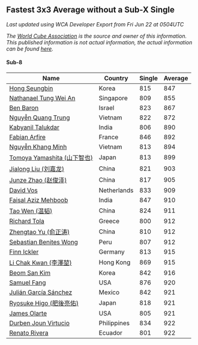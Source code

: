 ## Fastest 3x3 Average without a Sub-X Single

*Last updated using WCA Developer Export from Fri Jun 22 at 0504UTC*

*The [World Cube Association](https://www.worldcubeassociation.org) is the source and owner of this information. This published information is not actual information, the actual information can be found [here](https://www.worldcubeassociation.org/results).*

#### Sub-8

Name|Country|Single|Average
--|--|--|--
[Hong Seungbin](https://www.worldcubeassociation.org/persons/2014SEUN01)|Korea|815|847
[Nathanael Tung Wei An](https://www.worldcubeassociation.org/persons/2016ANNA01)|Singapore|809|855
[Ben Baron](https://www.worldcubeassociation.org/persons/2016BARO04)|Israel|823|867
[Nguyễn Quang Trung](https://www.worldcubeassociation.org/persons/2011NGUY10)|Vietnam|822|872
[Kabyanil Talukdar](https://www.worldcubeassociation.org/persons/2013TALU01)|India|806|890
[Fabian Arfire](https://www.worldcubeassociation.org/persons/2017ARFI01)|France|846|892
[Nguyễn Khang Minh](https://www.worldcubeassociation.org/persons/2017MINH15)|Vietnam|813|894
[Tomoya Yamashita (山下智也)](https://www.worldcubeassociation.org/persons/2013YAMA01)|Japan|813|899
[Jialong Liu (刘嘉龙)](https://www.worldcubeassociation.org/persons/2013LIUJ03)|China|821|903
[Junze Zhao (赵俊泽)](https://www.worldcubeassociation.org/persons/2016ZHAO28)|China|817|905
[David Vos](https://www.worldcubeassociation.org/persons/2008VOSD01)|Netherlands|833|909
[Faisal Aziz Mehboob](https://www.worldcubeassociation.org/persons/2017MEHB01)|India|847|910
[Tao Wen (温韬)](https://www.worldcubeassociation.org/persons/2015WENT01)|China|824|911
[Richard Tola](https://www.worldcubeassociation.org/persons/2013TOLA01)|Greece|800|912
[Zhengtao Yu (俞正涛)](https://www.worldcubeassociation.org/persons/2017YUZH02)|China|810|912
[Sebastian Benites Wong](https://www.worldcubeassociation.org/persons/2014WONG06)|Peru|807|912
[Finn Ickler](https://www.worldcubeassociation.org/persons/2012ICKL01)|Germany|813|915
[Li Chak Kwan (李澤堃)](https://www.worldcubeassociation.org/persons/2017KWAN05)|Hong Kong|869|915
[Beom San Kim](https://www.worldcubeassociation.org/persons/2017KIMB02)|Korea|842|916
[Samuel Fang](https://www.worldcubeassociation.org/persons/2014FANG01)|USA|876|920
[Julián García Sánchez](https://www.worldcubeassociation.org/persons/2014SANC28)|Mexico|842|921
[Ryosuke Higo (肥後亮佑)](https://www.worldcubeassociation.org/persons/2006HIGO01)|Japan|818|921
[James Olarte](https://www.worldcubeassociation.org/persons/2014OLAR02)|USA|805|921
[Durben Joun Virtucio](https://www.worldcubeassociation.org/persons/2008VIRT01)|Philippines|834|922
[Renato Rivera](https://www.worldcubeassociation.org/persons/2017RIVE04)|Ecuador|801|922
